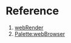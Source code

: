# Reference
1. [webRender](https://alltd.org/create-better-text-layouts-using-html-and-css-and-the-web-render-top-in-touchdesigner/)
2. [Palette:webBrowser](https://docs.derivative.ca/Palette:webBrowser)
